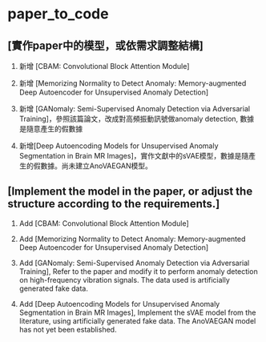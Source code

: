 # paper_to_code

## [實作paper中的模型，或依需求調整結構]

1. 新增 [CBAM: Convolutional Block Attention Module]

2. 新增 [Memorizing Normality to Detect Anomaly: Memory-augmented Deep Autoencoder for Unsupervised Anomaly Detection]

3. 新增 [GANomaly: Semi-Supervised Anomaly Detection via Adversarial Training]，參照該篇論文，改成對高頻振動訊號做anomaly detection, 數據是隨意產生的假數據

4. 新增[Deep Autoencoding Models for Unsupervised Anomaly Segmentation in Brain MR Images]，實作文獻中的sVAE模型，數據是隨產生的假數據。尚未建立AnoVAEGAN模型。



## [Implement the model in the paper, or adjust the structure according to the requirements.]

1. Add [CBAM: Convolutional Block Attention Module]

2. Add [Memorizing Normality to Detect Anomaly: Memory-augmented Deep Autoencoder for Unsupervised Anomaly Detection]

3. Add [GANomaly: Semi-Supervised Anomaly Detection via Adversarial Training], Refer to the paper and modify it to perform anomaly detection on high-frequency vibration signals. The data used is artificially generated fake data.

4. Add [Deep Autoencoding Models for Unsupervised Anomaly Segmentation in Brain MR Images], Implement the sVAE model from the literature, using artificially generated fake data. The AnoVAEGAN model has not yet been established.